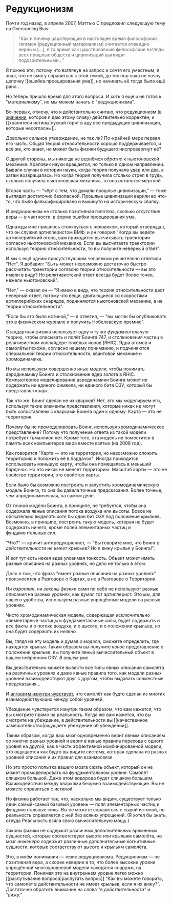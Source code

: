 # Редукционизм
Почти год назад, в апреле 2007, Мэттью C предложил следующую тему на Overcoming Bias:

<blockquote>"Как и почему царствующий в настоящее время философский гегемон (редукционный материализм) считается очевидно верным […], в то время как царствовавшие философские взгляды всех прошлых обществ и цивилизаций выглядят подозрительными…"</blockquote>

Я помню это, потому что взглянув на запрос и сочтя его уместным, я знал, что не смогу справиться с этой темой, до тех пор пока не начну цепочку [[ошибка проецирования ума]], но начинать её тогда было ещё рано…

Но теперь пришло время для этого вопроса. И хоть я ещё и не готов к "материализму", но мы можем начать с "редукционизма".

Во-первых, отмечу, что я действительно считаю, что редукционизм (в [значении](/w/Аргумент_к_традиционному_пониманию), которое я даю этому слову) действительно корректен; и [[хранители истины|пускай горят в аду все предыдущие цивилизации, которые несогласны]].

Довольно сильное утверждение, не так ли? По-крайней мере первая его часть. Общая теория относительности хорошо поддерживается, и всё же, кто знает, но может быть физики будущего ниспровергнут её?

С другой стороны, мы никогда не вернёмся *обратно* к ньютоновской механике. Храповик науки вращается, но только в одном направлении. Бывали случаи в истории науки, когда теория получала удар или два, а затем возвращалась. Но когда теория получила столько стрел в грудь, сколько получила ньютоновская механика, то она *останется мёртвой.*

Вторая часть — "чёрт с тем, что думали прошлые цивилизации," — тоже выглядит достаточно безопасной. Прошлые цивилизации верили во что-то, что было фальсифицировано и выкинуто на историческую свалку.

И редукционизм не столько позитивная гипотеза, сколько *отсутствие* веры — в частности, в форме ошибки проецирования ума.

Однажды мне пришлось столкнуться с человеком, который утверждал, что он служил артиллеристом ВМФ, и он говорил "Когда вы ведёте артиллерийский огонь, вам приходится высчитывать траектории согласно ньютоновской механике. Если вы высчитаете траектории используя теорию относительности, то вы получите неверный ответ".

И мы с ещё одним присутствующим человеком решительно ответили "Нет". Я добавил: "Быть может невозможно достаточно быстро рассчитать траектории согласно теории относительности — вы это имели в виду? Но релятивистский ответ всегда будет более точен, нежели ньютоновский".

"Нет," — сказал он — "Я имею в виду, что теория относительности даст неверный ответ, потому что вещи, двигающиеся со скоростями артиллерийских снарядов, подчиняются ньютоновской механике, а не теории относительности".

"Если бы это было истиной," — я ответил, — "вы могли бы опубликовать это в физическом журнале и получить Нобелевскую премию".

Стандартная физика использует одну и ту же *фундаментальную* теорию, чтобы описывать и полёт Боинга 747, и столкновения частиц в релятивистком коллайдере тяжёлых ионов (RHIC). Ядра атомов и самолёты похожи, согласно нашему пониманию, и подчиняются специальной теории относительности, квантовой механике и хромодинамике.

Но мы используем совершенно иные *модели,* чтобы понимать аэродинамику Боинга и столкновение ядер золота в RHIC. Компьютерное моделирование аэродинамики Боинга может не содержать ни единого символа, ни единого бита ОЗУ, который бы представлял кварк.

Так что же: Боинг сделан не из кварков? Нет, это мы моделируем его, используя такие элементы представления, которые никак не могут быть сопоставлены с кварками Боинга один к одному. Карта — это не территория.

Почему бы не промоделировать Боинг, используя хромодинамическое представление? Потому что получение ответа из такой модели потребует тьмаллион лет. Кроме того, эта модель не поместится в память всех компьютеров мира вместе взятых (на 2008 год).

Как говорится "Карта — это не территория, но невозможно сложить территорию и положить её в бардачок". Иногда приходится использовать меньшую карту, чтобы она помещалась в меньший бардачок. Но это никак не меняет территорию. Масштаб карты — это не свойство территории, это свойство карты.

Если было бы возможно построить и запустить хромодинамическую модель Боинга, то она бы давала точные предсказания. Более точные, чем аэродинамическая, на самом деле.

От точной модели Боинга, в принципе, не требуется, чтобы она содержала явные описания потока воздуха или высоты. Вовсе не обязательно выделять хотя бы один бит ОЗУ под положение крыльев. Возможно, в принципе, построить такую модель, которая не будет содержать ничего, кроме полей элементарных частиц и фундаментальных сил.

"Что?" — кричит антиредукционист, — "Вы говорите мне, что Боинг *в действительности не имеет крыльев?* Но я вижу крылья у Боинга!".

И вот тут есть некая едва уловимая тонкость. Объект может иметь разные описания на разных уровнях, но дело не только в этом.

Дело в том, что фраза "имеет разные описания на разных уровнях" произносится в Разговоре о Картах, а не в Разговоре о Территории.

Ни *аэроплан*, ни *законы физики* сами по себе не используют разные описания на разных уровнях, как думал тот артиллерист. Это *мы,* для нашего удобства, используем разные упрощённые модели на разных уровнях.

Чисто хромодинамическая модель, содержащая исключительно элементарные частицы и фундаментальные силы, будет содержать и все факты и о потоке воздуха, и о высоте, и о положении крыльев, но она будет содержать их *неявно.*

Вы, глядя на эту модель и думая *о модели*, сможете определить, где находятся крылья. Таким образом вы получите *явное* представление о положении крыльев, вы получите явный вычислительный объект в вашем нейронном ОЗУ. *В вашем уме.*

Вы действительно можете вывести все типы явных описаний самолёта на различных уровнях и даже явные правила того, как модели разных уровней взаимодействуют друг с другом, чтобы выдавать совместные предсказания…

И [алгоритм изнутри чувствует](http://lesswrong.com/lw/no/how_an_algorithm_feels_from_inside/), что самолёт как будто сделан из многих взаимодействующих между собой уровней.

Убеждение чувствуется изнутри таким образом, что вам кажется, что вы смотрите прямо на реальность. Когда же вам кажется, что вы смотрите на убеждение, в действительности вы [[качественное замешательство|ощущаете убеждение об убеждении]].

Таким образом, когда ваш мозг одновременно верит явным описаниям со многих разных уровней и верит в явные правила перехода с одного уровня на другой, как в часть эффективной комбинированной модели, это ощущается как будто вы видите систему, которая сделана из разных уровней описания и их правил для взаимосвязи.

Но это просто попытка вашего мозга сжать объект, который он не может промоделировать на фундаментальном уровне. Самолёт слишком большой. Даже атом водорода будет слишком большим. Взаимодействия между кварками безумно взаимодействующие. Вы не можете справиться с *истиной.*

Но физика работает так, что, насколько мы видим, существует только один самый-самый базовый уровень — поля элементарных частиц и фундаментальные силы. Вы не можете справиться с сырой истиной, но реальность справляется с ней без всяких упрощений. (Я хотел бы знать, откуда Реальность взяла свою вычислительную мощь.)

Законы физики не содержат различных дополнительных временных сущностей, которые соответствуют высоте или крыльям самолёта, но *мозг инженера* содержит различные дополнительные когнитивные сущности, которые соответствуют высоте и крыльям самолёта.

Это, в моём понимании — тезис редукционизма. Редукционизм — не позитивная вера, а скорее неверие в то, что более высокие уровни упрощённой многоуровневой модели находятся снаружи, на территории. Понимая это на внутреннем уровне легко можно [[распутывание вопроса|распутать вопрос]] "Как вы можете говорить, что самолёт в действительности не имеет крыльев, если я их вижу?". Достаточно обратить внимание на слова *"в действительности"* и *"вижу."*
